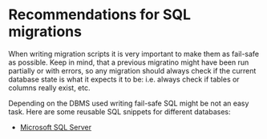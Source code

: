 # Recommendations for SQL migrations

When writing migration scripts it is very important to make them as fail-safe as possible. Keep in mind, that a previous migratino might have been run partially or with errors, so any migration should always check if the current database state is what it expects it to be: i.e. always check if tables or columns really exist, etc.

Depending on the DBMS used writing fail-safe SQL might be not an easy task. Here are some reusable SQL snippets for different databases:

- [Microsoft SQL Server](MS_SQL_migrations.md)